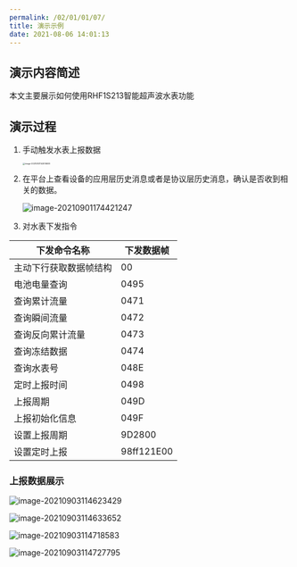 ```yaml
---
permalink: /02/01/01/07/
title: 演示示例
date: 2021-08-06 14:01:13
---
```


## 演示内容简述

本文主要展示如何使用RHF1S213智能超声波水表功能

## 演示过程

1. 手动触发水表上报数据

   <img src="https://risinghf-wiki.oss-cn-shenzhen.aliyuncs.com/upload/img/0ad7f82cdcc7d813c48ee4f8d7e132af.png" alt="image-20210831143016609" style="zoom: 25%;" />



2. 在平台上查看设备的应用层历史消息或者是协议层历史消息，确认是否收到相关的数据。

   ![image-20210901174421247](https://risinghf-wiki.oss-cn-shenzhen.aliyuncs.com/upload/img/389acb9e5d0a69e0d6d70a9c3f80a1ae.png)

3. 对水表下发指令

| 下发命令名称           | 下发数据帧 |
| ---------------------- | ---------- |
| 主动下行获取数据帧结构 | 00         |
| 电池电量查询           | 0495       |
| 查询累计流量           | 0471       |
| 查询瞬间流量           | 0472       |
| 查询反向累计流量       | 0473       |
| 查询冻结数据           | 0474       |
| 查询水表号             | 048E       |
| 定时上报时间           | 0498       |
| 上报周期               | 049D       |
| 上报初始化信息         | 049F       |
| 设置上报周期           | 9D2800     |
| 设置定时上报           | 98ff121E00 |

### 上报数据展示

![image-20210903114623429](https://risinghf-wiki.oss-cn-shenzhen.aliyuncs.com/upload/img/e0fcbd872ecc57ea65acd5336f37f133.png)

![image-20210903114633652](https://risinghf-wiki.oss-cn-shenzhen.aliyuncs.com/upload/img/78eada61ad75f0ac5bc26850869ef803.png)

![image-20210903114718583](https://risinghf-wiki.oss-cn-shenzhen.aliyuncs.com/upload/img/641380fce41dbc299546a424848c0eab.png)

![image-20210903114727795](https://risinghf-wiki.oss-cn-shenzhen.aliyuncs.com/upload/img/6590393184ade62bfa3e3121bff8b889.png)

